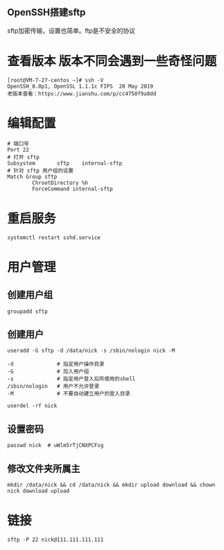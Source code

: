 ## OpenSSH搭建sftp
sftp加密传输，设置也简单。ftp是不安全的协议

# 查看版本 版本不同会遇到一些奇怪问题
```
[root@VM-7-27-centos ~]# ssh -V
OpenSSH_8.0p1, OpenSSL 1.1.1c FIPS  28 May 2019
老版本查看：https://www.jianshu.com/p/cc4750f9a8dd
```

# 编辑配置
```
# 端口号
Port 22
# 打开 sftp
Subsystem       sftp    internal-sftp
# 针对 sftp 用户组的设置
Match Group sftp
        ChrootDirectory %h
        ForceCommand internal-sftp
```

# 重启服务
```
systemctl restart sshd.service
```

# 用户管理 

## 创建用户组
```
groupadd sftp
```

## 创建用户
```
useradd -G sftp -d /data/nick -s /sbin/nologin nick -M

-d              # 指定用户操作目录
-G              # 加入用户组
-s              # 指定用户登入后所使用的shell
/sbin/nologin   # 用户不允许登录
-M              # 不要自动建立用户的登入目录

userdel -rf nick

```
## 设置密码
```
passwd nick  # uWlm5rTjCNXPCFsg
```

## 修改文件夹所属主
```
mkdir /data/nick && cd /data/nick && mkdir upload download && chown nick download upload
```


# 链接
```
sftp -P 22 nick@111.111.111.111
```
